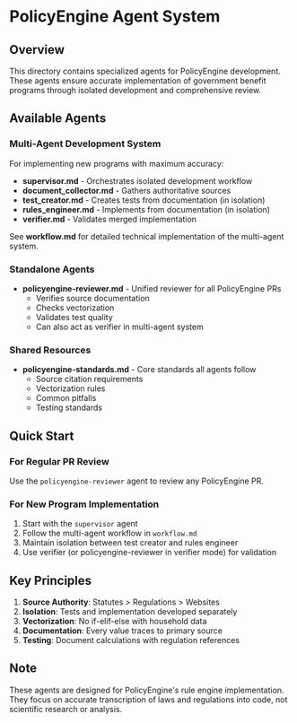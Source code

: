 # PolicyEngine Agent System

## Overview

This directory contains specialized agents for PolicyEngine development. These agents ensure accurate implementation of government benefit programs through isolated development and comprehensive review.

## Available Agents

### Multi-Agent Development System
For implementing new programs with maximum accuracy:
- **supervisor.md** - Orchestrates isolated development workflow
- **document_collector.md** - Gathers authoritative sources
- **test_creator.md** - Creates tests from documentation (in isolation)
- **rules_engineer.md** - Implements from documentation (in isolation)
- **verifier.md** - Validates merged implementation

See **workflow.md** for detailed technical implementation of the multi-agent system.

### Standalone Agents
- **policyengine-reviewer.md** - Unified reviewer for all PolicyEngine PRs
  - Verifies source documentation
  - Checks vectorization
  - Validates test quality
  - Can also act as verifier in multi-agent system

### Shared Resources
- **policyengine-standards.md** - Core standards all agents follow
  - Source citation requirements
  - Vectorization rules
  - Common pitfalls
  - Testing standards

## Quick Start

### For Regular PR Review
Use the `policyengine-reviewer` agent to review any PolicyEngine PR.

### For New Program Implementation
1. Start with the `supervisor` agent
2. Follow the multi-agent workflow in `workflow.md`
3. Maintain isolation between test creator and rules engineer
4. Use verifier (or policyengine-reviewer in verifier mode) for validation

## Key Principles

1. **Source Authority**: Statutes > Regulations > Websites
2. **Isolation**: Tests and implementation developed separately
3. **Vectorization**: No if-elif-else with household data
4. **Documentation**: Every value traces to primary source
5. **Testing**: Document calculations with regulation references

## Note

These agents are designed for PolicyEngine's rule engine implementation. They focus on accurate transcription of laws and regulations into code, not scientific research or analysis.